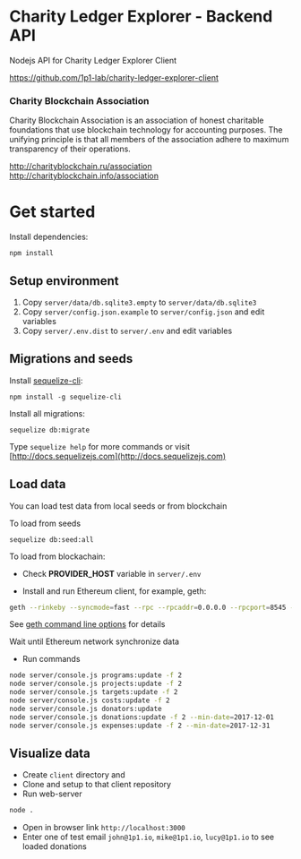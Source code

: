 # Charity Ledger Explorer - Backend API

Nodejs API for Charity Ledger Explorer Client

https://github.com/1p1-lab/charity-ledger-explorer-client

### Charity Blockchain Association

Charity Blockchain Association is an association of honest charitable foundations that use blockchain technology for accounting purposes. The unifying principle is that all members of the association adhere to maximum transparency of their operations.

http://charityblockchain.ru/association
http://charityblockchain.info/association

# Get started

Install dependencies:
```
npm install
```

## Setup environment

1. Copy `server/data/db.sqlite3.empty` to `server/data/db.sqlite3`
2. Copy `server/config.json.example` to `server/config.json` and edit variables  
3. Copy `server/.env.dist` to `server/.env` and edit variables  

## Migrations and seeds

Install [sequelize-cli](https://github.com/sequelize/cli):
```
npm install -g sequelize-cli
```

Install all migrations:
```
sequelize db:migrate
```

Type `sequelize help` for more commands or visit [http://docs.sequelizejs.com](http://docs.sequelizejs.com) 

## Load data

You can load test data from local seeds or from blockchain

To load from seeds
```
sequelize db:seed:all
```

To load from blockachain:

* Check **PROVIDER_HOST** variable in `server/.env`

* Install and run Ethereum client, for example, geth:
``` bash
geth --rinkeby --syncmode=fast --rpc --rpcaddr=0.0.0.0 --rpcport=8545 --rpcapi="db,eth,net,web3,personal,web3" --rpccorsdomain="*"
```
See [geth command line options](https://github.com/ethereum/go-ethereum/wiki/Command-Line-Options) for details

Wait until Ethereum network synchronize data
 
* Run commands
``` bash
node server/console.js programs:update -f 2
node server/console.js projects:update -f 2
node server/console.js targets:update -f 2
node server/console.js costs:update -f 2
node server/console.js donators:update
node server/console.js donations:update -f 2 --min-date=2017-12-01
node server/console.js expenses:update -f 2 --min-date=2017-12-31
```

## Visualize data

* Create `client` directory and 
* Clone and setup to that client repository
* Run web-server
``` bash
node .
```
* Open in browser link `http://localhost:3000`
* Enter one of test email `john@1p1.io`, `mike@1p1.io`, `lucy@1p1.io` to see loaded donations 